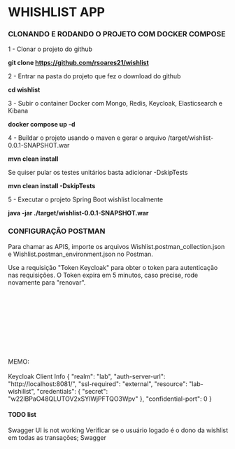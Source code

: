# WHISHLIST APP

<h3>CLONANDO E RODANDO O PROJETO COM DOCKER COMPOSE</h3>

1 - Clonar o projeto do github

<b>git clone https://github.com/rsoares21/wishlist</b>

2 - Entrar na pasta do projeto que fez o download do github

<b>cd wishlist</b>

3 - Subir o container Docker com Mongo, Redis, Keycloak, Elasticsearch e Kibana

<b>docker compose up -d</b>

4 - Buildar o projeto usando o maven e gerar o arquivo /target/wishlist-0.0.1-SNAPSHOT.war

<b>mvn clean install</b>

  Se quiser pular os testes unitários basta adicionar -DskipTests

<b>mvn clean install -DskipTests</b>

5 - Executar o projeto Spring Boot wishlist localmente

<b>java -jar ./target/wishlist-0.0.1-SNAPSHOT.war</b>



<h3>CONFIGURAÇÃO POSTMAN</h3>

Para chamar as APIS, importe os arquivos Wishlist.postman_collection.json e Wishlist.postman_environment.json no Postman.

Use a requisição "Token Keycloak" para obter o token para autenticação nas requisições. O Token expira em 5 minutos, caso precise, rode novamente para "renovar".










<br><br>
<br><br>
<br><br>
<br><br>

MEMO:<br><br>
Keycloak Client Info
{
  "realm": "lab",
  "auth-server-url": "http://localhost:8081/",
  "ssl-required": "external",
  "resource": "lab-wishilist",
  "credentials": {
    "secret": "w22lBPaO48QLUTOV2xSYlWjPFTQO3Wpv"
  },
  "confidential-port": 0
}

<h4>TODO list</h4>
Swagger UI is not working
Verificar se o usuário logado é o dono da wishlist em todas as transações;
Swagger